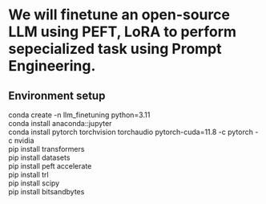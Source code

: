 # We will finetune an open-source LLM using PEFT, LoRA to perform sepecialized task using Prompt Engineering.

## Environment setup
conda create -n llm_finetuning python=3.11 <br />
conda install anaconda::jupyter <br />
conda install pytorch torchvision torchaudio pytorch-cuda=11.8 -c pytorch -c nvidia <br />
pip install transformers <br />
pip install datasets <br />
pip install peft accelerate <br />
pip install trl <br />
pip install scipy <br />
pip install bitsandbytes <br />